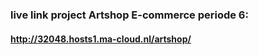 ### live link project Artshop E-commerce periode 6: 
#### http://32048.hosts1.ma-cloud.nl/artshop/

